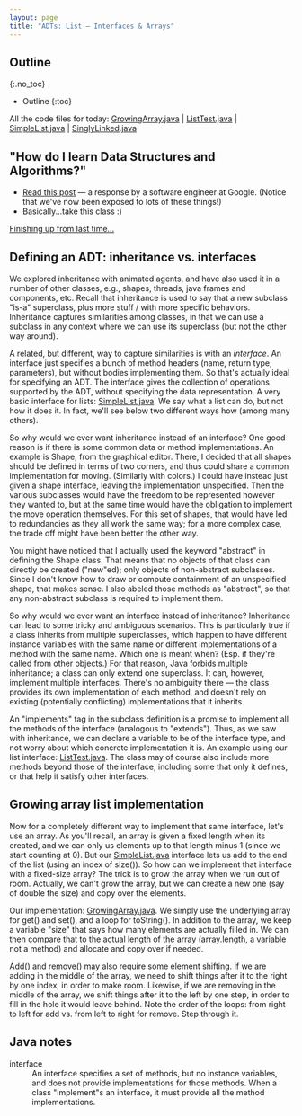 ```yaml
---
layout: page
title: "ADTs: List – Interfaces & Arrays"
---
```


## Outline
{:.no_toc}

* Outline
{:toc}

All the code files for today:
[GrowingArray.java](resources/GrowingArray.java) |
[ListTest.java](resources/ListTest.java) |
[SimpleList.java](resources/SimpleList.java) |
[SinglyLinked.java](resources/SinglyLinked.java)

## "How do I learn Data Structures and Algorithms?"

* [Read this post](http://www.quora.com/How-do-I-learn-Data-Structures-and-Algorithms-2)
  &mdash; a response by a software engineer at Google. (Notice that we've now been
  exposed to lots of these things!)
* Basically...take this class :)

<a href="../9/9.html">Finishing up from last time...</a>

## Defining an ADT: inheritance vs. interfaces

We explored inheritance with animated agents, and have also used it in a number
of other classes, e.g., shapes, threads, java frames and components, etc. Recall
that inheritance is used to say that a new subclass "is-a" superclass, plus more
stuff / with more specific behaviors. Inheritance captures similarities among classes,
in that we can use a subclass in any context where we can use its superclass (but
not the other way around).

A related, but different, way to capture similarities is with an <em>interface</em>.
An interface just specifies a bunch of method headers (name, return type, parameters),
but without bodies implementing them. So that's actually ideal for specifying an
ADT. The interface gives the collection of operations supported by the ADT, without
specifying the data representation. A very basic interface for lists: [SimpleList.java](resources/SimpleList.java).
We say what a list can do, but not how it does it. In fact, we'll see below two
different ways how (among many others).

So why would we ever want inheritance instead of an interface? One good reason is
if there is some common data or method implementations. An example is Shape, from
the graphical editor. There, I decided that all shapes should be defined in terms
of two corners, and thus could share a common implementation for moving. (Similarly
with colors.) I could have instead just given a shape interface, leaving the
implementation unspecified. Then the various subclasses would have the freedom
to be represented however they wanted to, but at the same time would have the
obligation to implement the move operation themselves. For this set of shapes,
that would have led to redundancies as they all work the same way; for a more
complex case, the trade off might have been better the other way.

You might have noticed that I actually used the keyword "abstract" in defining
the Shape class. That means that no objects of that class can directly be created
("new"ed); only objects of non-abstract subclasses. Since I don't know how to
draw or compute containment of an unspecified shape, that makes sense. I also
abeled those methods as "abstract", so that any non-abstract subclass is required
to implement them.

So why would we ever want an interface instead of inheritance? Inheritance can
lead to some tricky and ambiguous scenarios. This is particularly true if a class
inherits from multiple superclasses, which happen to have different instance variables
with the same name or different implementations of a method with the same name.
Which one is meant when? (Esp. if they're called from other objects.) For that
reason, Java forbids multiple inheritance; a class can only extend one superclass.
It can, however, implement multiple interfaces. There's no ambiguity there &mdash;
the class provides its own implementation of each method, and doesn't rely on
existing (potentially conflicting) implementations that it inherits.

An "implements" tag in the subclass definition is a promise to implement all the
methods of the interface (analogous to "extends"). Thus, as we saw with inheritance,
we can declare a variable to be of the interface type, and not worry about which
concrete implementation it is. An example using our list interface: [ListTest.java](resources/ListTest.java).
The class may of course also include more methods beyond those of the interface,
including some that only it defines, or that help it satisfy other interfaces.

## Growing array list implementation

Now for a completely different way to implement that same interface, let's use an
array. As you'll recall, an array is given a fixed length when its created, and
we can only us elements up to that length minus 1 (since we start counting at 0).
But our <a href="resources/SimpleList.java">SimpleList.java</a> interface lets us
add to the end of the list (using an index of size()). So how can we implement
that interface with a fixed-size array? The trick is to grow the array when we run
out of room. Actually, we can't grow the array, but we can create a new one (say
of double the size) and copy over the elements.

Our implementation: <a href="resources/GrowingArray.java">GrowingArray.java</a>. We
simply use the underlying array for get() and set(), and a loop for toString(). In
addition to the array, we keep a variable "size" that says how many elements are
actually filled in. We can then compare that to the actual length of the array
(array.length, a variable not a method) and allocate and copy over if needed.

Add() and remove() may also require some element shifting. If we are adding in
the middle of the array, we need to shift things after it to the right by one
index, in order to make room. Likewise, if we are removing in the middle of the
array, we shift things after it to the left by one step, in order to fill in the
hole it would leave behind. Note the order of the loops: from right to left for
add vs. from left to right for remove. Step through it.

## Java notes

<dl>

<dt>interface</dt>
<dd>An interface specifies a set of methods, but no instance variables, and does not provide implementations for those methods.  When a class "implement"s an interface, it must provide all the method implementations.</dd>

</dl>
